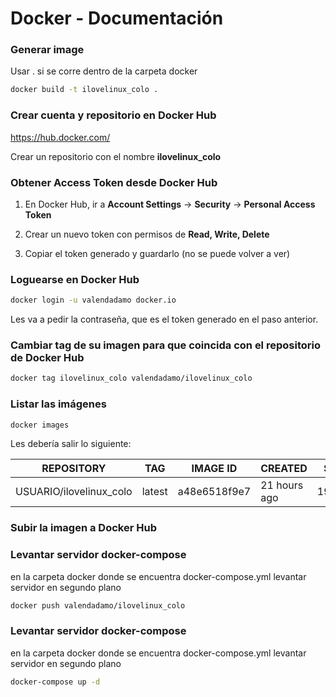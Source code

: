 # Docker - Documentación

### Generar image

Usar . si se corre dentro de la carpeta docker

```bash
docker build -t ilovelinux_colo .
```

### Crear cuenta y repositorio en Docker Hub

https://hub.docker.com/

Crear un repositorio con el nombre **ilovelinux_colo**

### Obtener Access Token desde Docker Hub

1. En Docker Hub, ir a **Account Settings** -> **Security** -> **Personal Access Token**

2. Crear un nuevo token con permisos de **Read, Write, Delete**

3. Copiar el token generado y guardarlo (no se puede volver a ver)

### Loguearse en Docker Hub

```bash
docker login -u valendadamo docker.io
```

Les va a pedir la contraseña, que es el token generado en el paso anterior.

### Cambiar tag de su imagen para que coincida con el repositorio de Docker Hub

```bash
docker tag ilovelinux_colo valendadamo/ilovelinux_colo
```

### Listar las imágenes

```bash
docker images
```

Les debería salir lo siguiente:

| REPOSITORY | TAG | IMAGE ID | CREATED | SIZE |
| ---------- | --- | -------- | ------- | ---- |
| USUARIO/ilovelinux_colo | latest | a48e6518f9e7 | 21 hours ago | 197MB |

### Subir la imagen a Docker Hub

### Levantar servidor docker-compose

en la carpeta docker donde se encuentra docker-compose.yml levantar servidor en segundo plano

```bash
docker push valendadamo/ilovelinux_colo
```
### Levantar servidor docker-compose

en la carpeta docker donde se encuentra docker-compose.yml levantar servidor en segundo plano

```bash
docker-compose up -d
```
